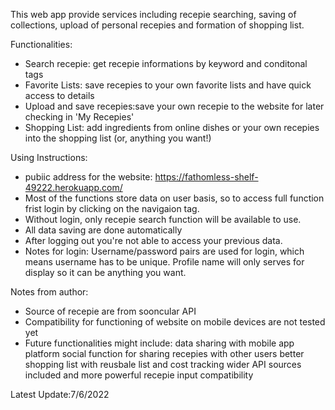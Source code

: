 This web app provide services including recepie searching, saving of collections, upload of personal recepies and formation of shopping list.

Functionalities:
- Search recepie: get recepie informations by keyword and conditonal tags
- Favorite Lists: save recepies to your own favorite lists and have quick access to details
- Upload and save recepies:save your own recepie to the website for later checking in 'My Recepies'
- Shopping List: add ingredients from online dishes or your own recepies into the shopping list (or, anything you want!)

Using Instructions:
- pubiic address for the website: https://fathomless-shelf-49222.herokuapp.com/
- Most of the functions store data on user basis, so to access full function frist login by clicking on the navigaion tag.
- Without login, only recepie search function will be available to use.
- All data saving are done automatically
- After logging out you're not able to access your previous data.
- Notes for login: Username/password pairs are used for login, which means username has to be unique. Profile name will only serves for display so it can be anything you want.

Notes from author:
- Source of recepie are from sooncular API
- Compatibility for functioning of website on mobile devices are not tested yet
- Future functionalities might include:
    data sharing with mobile app platform
    social function for sharing recepies with other users
    better shopping list with reusbale list and cost tracking
    wider API sources included and more powerful recepie input compatibility
    

Latest Update:7/6/2022
